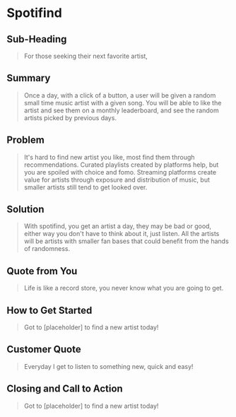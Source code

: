 # Spotifind #

## Sub-Heading ##
  > For those seeking their next favorite artist,

## Summary ##
  > Once a day, with a click of a button, a user will be given a random small time music artist with a given song. You will be able to like the artist and see them on a monthly leaderboard, and see the random artists picked by previous days.

## Problem ##
  > It's hard to find new artist you like, most find them through recommendations. Curated playlists created by platforms help, but you are spoiled with choice and fomo. Streaming platforms create value for artists through exposure and distribution of music, but smaller artists still tend to get looked over.

## Solution ##
  > With spotifind, you get an artist a day, they may be bad or good, either way you don't have to think about it, just listen. All the artists will be artists with smaller fan bases that could benefit from the hands of randomness.

## Quote from You ##
  > Life is like a record store, you never know what you are going to get.

## How to Get Started ##
  > Got to [placeholder] to find a new artist today!

## Customer Quote ##
  > Everyday I get to listen to something new, quick and easy!

## Closing and Call to Action ##
  > Got to [placeholder] to find a new artist today!

